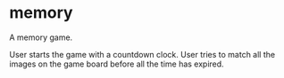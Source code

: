 # memory

A memory game.

User starts the game with a countdown clock. User tries to match all the images on the game board before all the time has expired.
